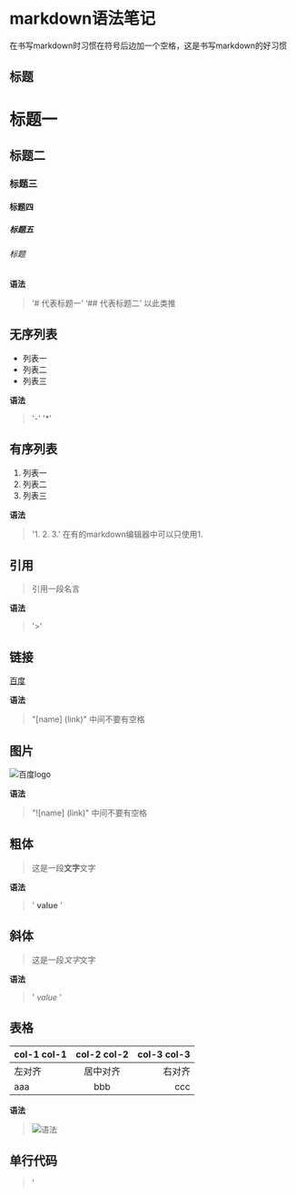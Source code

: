 # markdown语法笔记

在书写markdown时习惯在符号后边加一个空格，这是书写markdown的好习惯

## 标题
# 标题一
## 标题二
### 标题三
#### 标题四
##### 标题五
###### 标题

**语法**
> ‘# 代表标题一’
> ‘## 代表标题二’
> 以此类推

## 无序列表
- 列表一
- 列表二
- 列表三

**语法**
> '-'
> '*'


## 有序列表
1. 列表一
2. 列表二
3. 列表三

**语法**
> '1. 2. 3.'
> 在有的markdown编辑器中可以只使用1.


## 引用
> 引用一段名言

**语法**

> '>'

## 链接
[百度](http://www.baidu.com)

**语法**
>  "[name] (link)" 中间不要有空格

## 图片
![百度logo](https://ss0.bdstatic.com/5aV1bjqh_Q23odCf/static/superman/img/logo/bd_logo1_31bdc765.png)

**语法**
> "![name] (link)" 中间不要有空格

## 粗体
> 这是一段**文字**文字

**语法**
> ' **value** '

## 斜体
> 这是一段*文字*文字

**语法**
> ' *value* '

## 表格
|col-1 col-1|col-2 col-2|col-3 col-3|
|:---|:---:|---:|
|左对齐|居中对齐|右对齐|
|aaa|bbb|ccc|

**语法**
> ![语法](https://github.com/wangwenquan1234/markdown-note/blob/master/img/01.png)

## 单行代码
> '<script>'
